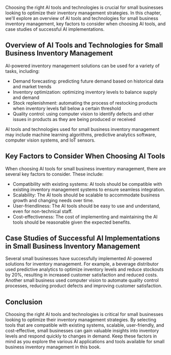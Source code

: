 
Choosing the right AI tools and technologies is crucial for small businesses looking to optimize their inventory management strategies. In this chapter, we'll explore an overview of AI tools and technologies for small business inventory management, key factors to consider when choosing AI tools, and case studies of successful AI implementations.

Overview of AI Tools and Technologies for Small Business Inventory Management
-----------------------------------------------------------------------------

AI-powered inventory management solutions can be used for a variety of tasks, including:

* Demand forecasting: predicting future demand based on historical data and market trends
* Inventory optimization: optimizing inventory levels to balance supply and demand
* Stock replenishment: automating the process of restocking products when inventory levels fall below a certain threshold
* Quality control: using computer vision to identify defects and other issues in products as they are being produced or received

AI tools and technologies used for small business inventory management may include machine learning algorithms, predictive analytics software, computer vision systems, and IoT sensors.

Key Factors to Consider When Choosing AI Tools
----------------------------------------------

When choosing AI tools for small business inventory management, there are several key factors to consider. These include:

* Compatibility with existing systems: AI tools should be compatible with existing inventory management systems to ensure seamless integration.
* Scalability: The AI tools should be scalable to accommodate business growth and changing needs over time.
* User-friendliness: The AI tools should be easy to use and understand, even for non-technical staff.
* Cost-effectiveness: The cost of implementing and maintaining the AI tools should be reasonable given the expected benefits.

Case Studies of Successful AI Implementations in Small Business Inventory Management
------------------------------------------------------------------------------------

Several small businesses have successfully implemented AI-powered solutions for inventory management. For example, a beverage distributor used predictive analytics to optimize inventory levels and reduce stockouts by 20%, resulting in increased customer satisfaction and reduced costs. Another small business used computer vision to automate quality control processes, reducing product defects and improving customer satisfaction.

Conclusion
----------

Choosing the right AI tools and technologies is critical for small businesses looking to optimize their inventory management strategies. By selecting tools that are compatible with existing systems, scalable, user-friendly, and cost-effective, small businesses can gain valuable insights into inventory levels and respond quickly to changes in demand. Keep these factors in mind as you explore the various AI applications and tools available for small business inventory management in this book.
